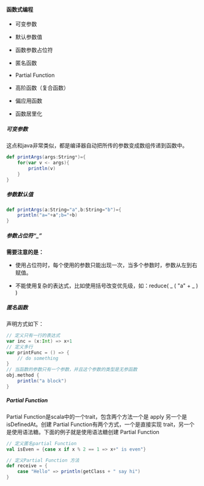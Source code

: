 #### 函数式编程

- 可变参数

- 默认参数值

- 函数参数占位符

- 匿名函数

- Partial Function

- 高阶函数（复合函数）

- 偏应用函数

- 函数居里化

##### 可变参数

这点和java非常类似，都是编译器自动把所传的参数变成数组传递到函数中。

```scala
def printArgs(args:String*)={
    for(var v <- args){
        println(v)
    }
}
```

##### 参数默认值

```scala
def printArgs(a:String="a",b:String="b")={
    println("a="+a";b="+b)
}
```

##### 参数占位符“\_”

**需要注意的是：**

- 使用占位符时，每个使用的参数只能出现一次，当多个参数时，参数从左到右赋值。

- 不能使用复杂的表达式，比如使用括号改变优先级，如：reduce( \_ ( "a" + \_ ) )

##### 匿名函数

声明方式如下：

```scala
// 定义只有一行的表达式
var inc = (x:Int) => x+1
// 定义多行
var printFunc = () => {
    // do something
}
// 当函数的参数只有一个参数，并且这个参数的类型是无参函数
obj.method {
    println("a block")
}
```

##### Partial Function

Partial Function是scala中的一个trait，包含两个方法一个是 apply 另一个是 isDefinedAt。创建 Partial Function有两个方式，一个是直接实现 trait，另一个是使用语法糖。下面的例子就是使用语法糖创建 Partial Function

```scala
// 定义匿名partial Function
val isEven = {case x if x % 2 == 1 => x+" is even"}

// 定义Partial Function 方法
def receive = {
    case "Hello" => println(getClass + " say hi")
}
```
